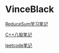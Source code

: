 # VinceBlack

[ReduceSum学习笔记](VinceBlack%201a5b434c50f6802ba1ebeb17f22fc121/ReduceSum%E5%AD%A6%E4%B9%A0%E7%AC%94%E8%AE%B0%201a5b434c50f680d78b35db15164402f1.md)

[C++八股笔记](VinceBlack%201a5b434c50f6802ba1ebeb17f22fc121/C++%E5%85%AB%E8%82%A1%E7%AC%94%E8%AE%B0%201a5b434c50f680e8aa89e01389565f8a.md)

[leetcode笔记](VinceBlack%201a5b434c50f6802ba1ebeb17f22fc121/leetcode%E7%AC%94%E8%AE%B0%201a5b434c50f68071ac78eeb45f228425.md)